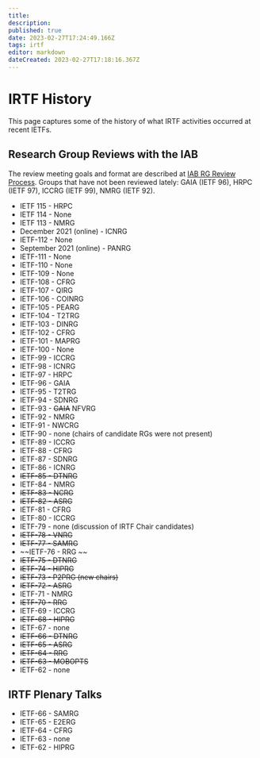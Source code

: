 ```yaml
---
title: 
description: 
published: true
date: 2023-02-27T17:24:49.166Z
tags: irtf
editor: markdown
dateCreated: 2023-02-27T17:18:16.367Z
---
```


# IRTF History 

This page captures some of the history of what IRTF activities occurred at recent IETFs.


## Research Group Reviews with the IAB 

The review meeting goals and format are described at [IAB RG Review Process](/group/irtf/iabreviewprocess/). Groups that have not been reviewed lately: GAIA (IETF 96), HRPC (IETF 97), ICCRG (IETF 99), NMRG (IETF 92). 

 * IETF 115 - HRPC
 * IETF 114 - None
 * IETF 113 - NMRG
 * December 2021 (online) - ICNRG 
 * IETF-112 - None
 * September 2021 (online) - PANRG
 * IETF-111 - None
 * IETF-110 - None
 * IETF-109 - None
 * IETF-108 - CFRG
 * IETF-107 - QIRG
 * IETF-106 - COINRG
 * IETF-105 - PEARG
 * IETF-104 - T2TRG
 * IETF-103 - DINRG
 * IETF-102 - CFRG
 * IETF-101 - MAPRG
 * IETF-100 - None
 * IETF-99 - ICCRG
 * IETF-98 - ICNRG
 * IETF-97 - HRPC
 * IETF-96 - GAIA
 * IETF-95 - T2TRG
 * IETF-94 - SDNRG
 * IETF-93 - ~~GAIA~~ NFVRG
 * IETF-92 - NMRG
 * IETF-91 - NWCRG
 * IETF-90 - none (chairs of candidate RGs were not present)
 * IETF-89 - ICCRG
 * IETF-88 - CFRG
 * IETF-87 - SDNRG
 * IETF-86 - ICNRG
 * ~~IETF-85 - DTNRG~~
 * IETF-84 - NMRG
 * ~~IETF-83 - NCRG~~
 * ~~IETF-82 - ASRG~~
 * IETF-81 - CFRG
 * IETF-80 - ICCRG
 * IETF-79 - none (discussion of IRTF Chair candidates)
 * ~~IETF-78 - VNRG~~
 * ~~IETF-77 - SAMRG~~
 * ~~IETF-76 - RRG ~~
 * ~~IETF-75 - DTNRG~~
 * ~~IETF-74 - HIPRG~~
 * ~~IETF-73 - P2PRG (new chairs)~~
 * ~~IETF-72 - ASRG~~
 * IETF-71 - NMRG
 * ~~IETF-70 - RRG~~
 * IETF-69 - ICCRG
 * ~~IETF-68 - HIPRG~~
 * IETF-67 - none
 * ~~IETF-66 - DTNRG~~
 * ~~IETF-65 - ASRG~~
 * ~~IETF-64 - RRG~~
 * ~~IETF-63 - MOBOPTS~~
 * IETF-62 - none


## IRTF Plenary Talks 

 * IETF-66 - SAMRG
 * IETF-65 - E2ERG
 * IETF-64 - CFRG
 * IETF-63 - none
 * IETF-62 - HIPRG